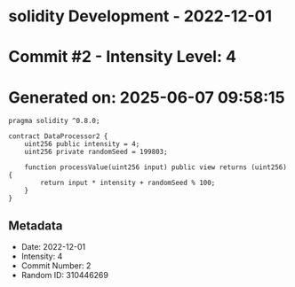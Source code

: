 ﻿# solidity Development - 2022-12-01
# Commit #2 - Intensity Level: 4
# Generated on: 2025-06-07 09:58:15
```solidity
pragma solidity ^0.8.0;

contract DataProcessor2 {
    uint256 public intensity = 4;
    uint256 private randomSeed = 199803;

    function processValue(uint256 input) public view returns (uint256) {
        return input * intensity + randomSeed % 100;
    }
}
```
## Metadata
- Date: 2022-12-01
- Intensity: 4
- Commit Number: 2
- Random ID: 310446269
